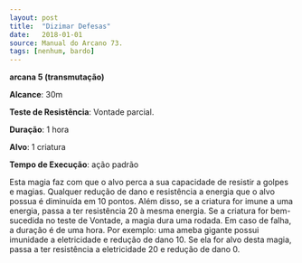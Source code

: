 ```yaml
---
layout: post
title:  "Dizimar Defesas"
date:   2018-01-01
source: Manual do Arcano 73.
tags: [nenhum, bardo]
---
```


**arcana 5 (transmutação)**

**Alcance**: 30m

**Teste de Resistência**: Vontade parcial.

**Duração**: 1 hora

**Alvo**: 1 criatura

**Tempo de Execução**: ação padrão

Esta magia faz com que o alvo perca a sua capacidade de resistir a golpes e magias. Qualquer redução de dano e resistência a energia que o alvo possua é diminuída em 10 pontos. Além disso, se a criatura for imune a uma energia, passa a ter resistência 20 à mesma energia. Se a criatura for bem-sucedida no teste de Vontade, a magia dura uma rodada. Em caso de falha, a duração é de uma hora.
Por exemplo: uma ameba gigante possui imunidade a eletricidade e redução de dano 10. Se ela for alvo desta magia, passa a ter resistência a eletricidade 20 e redução de dano 0.
